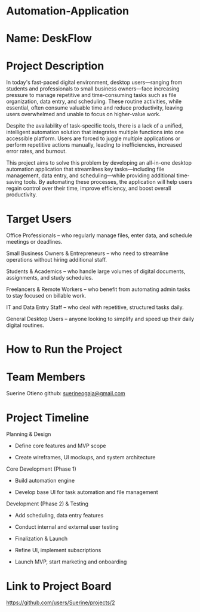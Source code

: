 # Automation-Application 
# Name: DeskFlow

# Project Description
In today's fast-paced digital environment, desktop users—ranging from students and professionals to small business owners—face increasing pressure to manage repetitive and time-consuming tasks such as file organization, data entry, and scheduling. These routine activities, while essential, often consume valuable time and reduce productivity, leaving users overwhelmed and unable to focus on higher-value work.

Despite the availability of task-specific tools, there is a lack of a unified, intelligent automation solution that integrates multiple functions into one accessible platform. Users are forced to juggle multiple applications or perform repetitive actions manually, leading to inefficiencies, increased error rates, and burnout.

This project aims to solve this problem by developing an all-in-one desktop automation application that streamlines key tasks—including file management, data entry, and scheduling—while providing additional time-saving tools. By automating these processes, the application will help users regain control over their time, improve efficiency, and boost overall productivity.

# Target Users
Office Professionals – who regularly manage files, enter data, and schedule meetings or deadlines.

Small Business Owners & Entrepreneurs – who need to streamline operations without hiring additional staff.

Students & Academics – who handle large volumes of digital documents, assignments, and study schedules.

Freelancers & Remote Workers – who benefit from automating admin tasks to stay focused on billable work.

IT and Data Entry Staff – who deal with repetitive, structured tasks daily.

General Desktop Users – anyone looking to simplify and speed up their daily digital routines.

# How to Run the Project

# Team Members
Suerine Otieno 
github: suerineogaja@gmail.com

# Project Timeline
Planning & Design

- Define core features and MVP scope

- Create wireframes, UI mockups, and system architecture

Core Development (Phase 1)

- Build automation engine

- Develop base UI for task automation and file management

Development (Phase 2) & Testing

- Add scheduling, data entry features

- Conduct internal and external user testing

- Finalization & Launch

- Refine UI, implement subscriptions

- Launch MVP, start marketing and onboarding

# Link to Project Board
https://github.com/users/Suerine/projects/2
